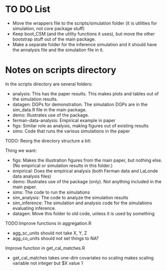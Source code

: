 

# TO DO List

- Move the wrappers file to the scripts/simulation folder (it is
                                                           utilities for simulation, not core package stuff)
- Keep boot_CSM (and the utility functions it uses), but move the other
bootstrap stuff out of the main package.
- Make a separate folder for the inference simulation and it should have
the annalysis file and the simulation file in it.

# Notes on scripts directory

In the scripts directory are several folders:

  - analysis: This has the paper results. This makes plots and tables out
of the simulation results.
- datagen: DGPs for demonstration. The simulation DGPs are in the
sim_data.R file in the main package.
- demo: Illustrates use of the package.
- ferman-data-analysis: Empirical example in paper
- figs: Similar role as analysis, making figures out of existing results
- sims: Code that runs the various simulations in the paper

TODO: Reorg the directory structure a bit:

  Thing we want:

  - figs: Makes the illustration figures from the main paper, but nothing
else. (No empirical or simulation results in this folder.)
- empirical: Does the empirical analysis (both Ferman data and LaLonde
                                          data analysis files)
- demo: Illustrates use of the package (only). Not anything included in
the main paper.
- sims: The code to run the simulations
- sim_analysis: The code to analyze the simulation results
- sim_inference: The simulation and analysis code for the simulations
evaluating inference.
- datagen: Move this folder to old code, unless it is used by something

TODO:Improve functions in aggregation.R
- agg_sc_units should not take X, Y, Z
- agg_co_units should not set things to NA?

Improve function in get_cal_matches.R
- get_cal_matches takes one-dim covariates no scaling makes scaling variable not integer but $X value 1
